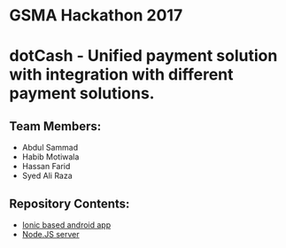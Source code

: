 # GSMA Hackathon 2017

# dotCash - Unified payment solution with integration with different payment solutions. 


## Team Members:
*  Abdul Sammad
*  Habib Motiwala
*  Hassan Farid
*  Syed Ali Raza

## Repository Contents:
*  [Ionic based android app](./dotCashApp)
*  [Node.JS server](./server)
